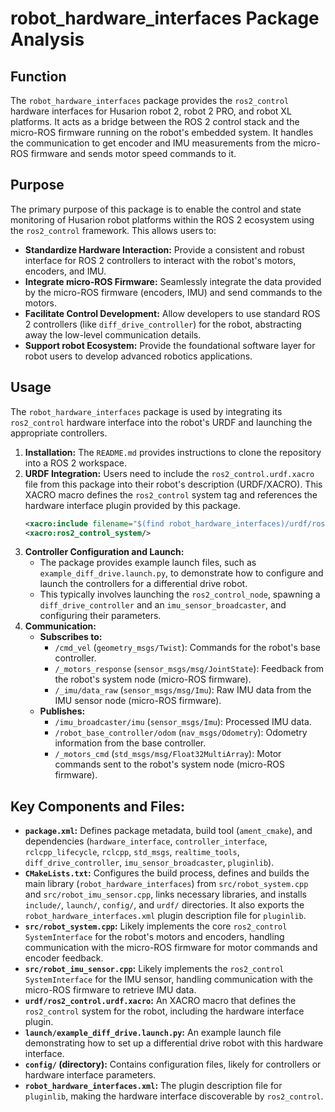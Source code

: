 # robot_hardware_interfaces Package Analysis

## Function

The `robot_hardware_interfaces` package provides the `ros2_control` hardware interfaces for Husarion robot 2, robot 2 PRO, and robot XL platforms. It acts as a bridge between the ROS 2 control stack and the micro-ROS firmware running on the robot's embedded system. It handles the communication to get encoder and IMU measurements from the micro-ROS firmware and sends motor speed commands to it.

## Purpose

The primary purpose of this package is to enable the control and state monitoring of Husarion robot platforms within the ROS 2 ecosystem using the `ros2_control` framework. This allows users to:

*   **Standardize Hardware Interaction:** Provide a consistent and robust interface for ROS 2 controllers to interact with the robot's motors, encoders, and IMU.
*   **Integrate micro-ROS Firmware:** Seamlessly integrate the data provided by the micro-ROS firmware (encoders, IMU) and send commands to the motors.
*   **Facilitate Control Development:** Allow developers to use standard ROS 2 controllers (like `diff_drive_controller`) for the robot, abstracting away the low-level communication details.
*   **Support robot Ecosystem:** Provide the foundational software layer for robot users to develop advanced robotics applications.

## Usage

The `robot_hardware_interfaces` package is used by integrating its `ros2_control` hardware interface into the robot's URDF and launching the appropriate controllers.

1.  **Installation:** The `README.md` provides instructions to clone the repository into a ROS 2 workspace.
2.  **URDF Integration:** Users need to include the `ros2_control.urdf.xacro` file from this package into their robot's description (URDF/XACRO). This XACRO macro defines the `ros2_control` system tag and references the hardware interface plugin provided by this package.
    ```xml
    <xacro:include filename="$(find robot_hardware_interfaces)/urdf/ros2_control.urdf.xacro" />
    <xacro:ros2_control_system/>
    ```
3.  **Controller Configuration and Launch:**
    *   The package provides example launch files, such as `example_diff_drive.launch.py`, to demonstrate how to configure and launch the controllers for a differential drive robot.
    *   This typically involves launching the `ros2_control_node`, spawning a `diff_drive_controller` and an `imu_sensor_broadcaster`, and configuring their parameters.
4.  **Communication:**
    *   **Subscribes to:**
        *   `/cmd_vel` (`geometry_msgs/Twist`): Commands for the robot's base controller.
        *   `/_motors_response` (`sensor_msgs/msg/JointState`): Feedback from the robot's system node (micro-ROS firmware).
        *   `/_imu/data_raw` (`sensor_msgs/msg/Imu`): Raw IMU data from the IMU sensor node (micro-ROS firmware).
    *   **Publishes:**
        *   `/imu_broadcaster/imu` (`sensor_msgs/Imu`): Processed IMU data.
        *   `/robot_base_controller/odom` (`nav_msgs/Odometry`): Odometry information from the base controller.
        *   `/_motors_cmd` (`std_msgs/msg/Float32MultiArray`): Motor commands sent to the robot's system node (micro-ROS firmware).

## Key Components and Files:

*   **`package.xml`:** Defines package metadata, build tool (`ament_cmake`), and dependencies (`hardware_interface`, `controller_interface`, `rclcpp_lifecycle`, `rclcpp`, `std_msgs`, `realtime_tools`, `diff_drive_controller`, `imu_sensor_broadcaster`, `pluginlib`).
*   **`CMakeLists.txt`:** Configures the build process, defines and builds the main library (`robot_hardware_interfaces`) from `src/robot_system.cpp` and `src/robot_imu_sensor.cpp`, links necessary libraries, and installs `include/`, `launch/`, `config/`, and `urdf/` directories. It also exports the `robot_hardware_interfaces.xml` plugin description file for `pluginlib`.
*   **`src/robot_system.cpp`:** Likely implements the core `ros2_control` `SystemInterface` for the robot's motors and encoders, handling communication with the micro-ROS firmware for motor commands and encoder feedback.
*   **`src/robot_imu_sensor.cpp`:** Likely implements the `ros2_control` `SystemInterface` for the IMU sensor, handling communication with the micro-ROS firmware to retrieve IMU data.
*   **`urdf/ros2_control.urdf.xacro`:** An XACRO macro that defines the `ros2_control` system for the robot, including the hardware interface plugin.
*   **`launch/example_diff_drive.launch.py`:** An example launch file demonstrating how to set up a differential drive robot with this hardware interface.
*   **`config/` (directory):** Contains configuration files, likely for controllers or hardware interface parameters.
*   **`robot_hardware_interfaces.xml`:** The plugin description file for `pluginlib`, making the hardware interface discoverable by `ros2_control`.
